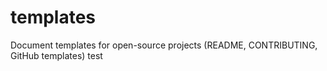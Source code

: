 # templates
Document templates for open-source projects (README, CONTRIBUTING, GitHub templates)
test
